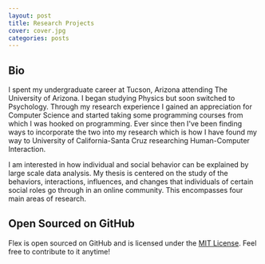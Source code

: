 ```yaml
---
layout: post
title: Research Projects
cover: cover.jpg
categories: posts
---
```


## Bio

I spent my undergraduate career at Tucson, Arizona attending The University of Arizona. I began studying Physics but soon switched to Psychology. Through my research experience I gained an appreciation for Computer Science and started taking some programming courses from which I was hooked on programming. Ever since then I've been finding ways to incorporate the two into my research which is how I have found my way to University of California-Santa Cruz researching Human-Computer Interaction.

I am interested in how individual and social behavior can be explained by large scale data analysis. My thesis is centered on the study of the behaviors, interactions, influences, and changes that individuals of certain social roles go through in an online community. This encompasses four main areas of research.

## Open Sourced on GitHub

Flex is open sourced on GitHub and is licensed under the [MIT License](http://opensource.org/licenses/MIT). Feel free to contribute to it anytime!
